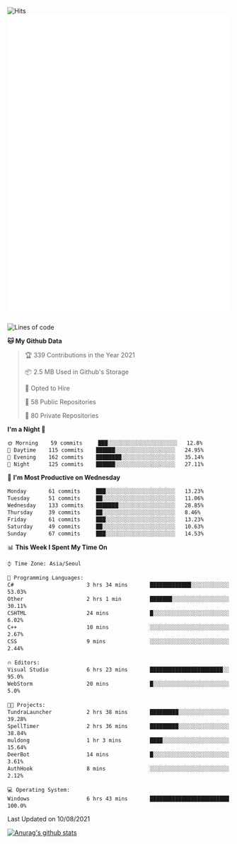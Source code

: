 ![Hits](https://hits.seeyoufarm.com/api/count/incr/badge.svg?url=https%3A%2F%2Fgithub.com%2Fkokose1234&count_bg=%2379C83D&title_bg=%23555555&icon=apple.svg&icon_color=%23E7E7E7&title=hits&edge_flat=false)
<br/>
![Metrics](https://github.com/kokose1234/kokose1234/blob/main/github-metrics.svg)

<!--START_SECTION:waka-->
![Lines of code](https://img.shields.io/badge/From%20Hello%20World%20I%27ve%20Written-12.5%20million%20lines%20of%20code-blue)

**🐱 My Github Data** 

> 🏆 339 Contributions in the Year 2021
 > 
> 📦 2.5 MB Used in Github's Storage 
 > 
> 💼 Opted to Hire
 > 
> 📜 58 Public Repositories 
 > 
> 🔑 80 Private Repositories  
 > 
**I'm a Night 🦉** 

```text
🌞 Morning    59 commits     ███░░░░░░░░░░░░░░░░░░░░░░   12.8% 
🌆 Daytime    115 commits    ██████░░░░░░░░░░░░░░░░░░░   24.95% 
🌃 Evening    162 commits    ████████░░░░░░░░░░░░░░░░░   35.14% 
🌙 Night      125 commits    ██████░░░░░░░░░░░░░░░░░░░   27.11%

```
📅 **I'm Most Productive on Wednesday** 

```text
Monday       61 commits     ███░░░░░░░░░░░░░░░░░░░░░░   13.23% 
Tuesday      51 commits     ██░░░░░░░░░░░░░░░░░░░░░░░   11.06% 
Wednesday    133 commits    ███████░░░░░░░░░░░░░░░░░░   28.85% 
Thursday     39 commits     ██░░░░░░░░░░░░░░░░░░░░░░░   8.46% 
Friday       61 commits     ███░░░░░░░░░░░░░░░░░░░░░░   13.23% 
Saturday     49 commits     ██░░░░░░░░░░░░░░░░░░░░░░░   10.63% 
Sunday       67 commits     ███░░░░░░░░░░░░░░░░░░░░░░   14.53%

```


📊 **This Week I Spent My Time On** 

```text
⌚︎ Time Zone: Asia/Seoul

💬 Programming Languages: 
C#                       3 hrs 34 mins       █████████████░░░░░░░░░░░░   53.03% 
Other                    2 hrs 1 min         ███████░░░░░░░░░░░░░░░░░░   30.11% 
CSHTML                   24 mins             █░░░░░░░░░░░░░░░░░░░░░░░░   6.02% 
C++                      10 mins             ░░░░░░░░░░░░░░░░░░░░░░░░░   2.67% 
CSS                      9 mins              ░░░░░░░░░░░░░░░░░░░░░░░░░   2.44%

🔥 Editors: 
Visual Studio            6 hrs 23 mins       ███████████████████████░░   95.0% 
WebStorm                 20 mins             █░░░░░░░░░░░░░░░░░░░░░░░░   5.0%

🐱‍💻 Projects: 
TundraLauncher           2 hrs 38 mins       █████████░░░░░░░░░░░░░░░░   39.28% 
SpellTimer               2 hrs 36 mins       █████████░░░░░░░░░░░░░░░░   38.84% 
muldong                  1 hr 3 mins         ████░░░░░░░░░░░░░░░░░░░░░   15.64% 
DeerBot                  14 mins             █░░░░░░░░░░░░░░░░░░░░░░░░   3.61% 
AuthHook                 8 mins              ░░░░░░░░░░░░░░░░░░░░░░░░░   2.12%

💻 Operating System: 
Windows                  6 hrs 43 mins       █████████████████████████   100.0%

```


 Last Updated on 10/08/2021
<!--END_SECTION:waka-->

[![Anurag's github stats](https://github-readme-stats.vercel.app/api?username=kokose1234&theme=dracula)](https://github.com/anuraghazra/github-readme-stats)



	
